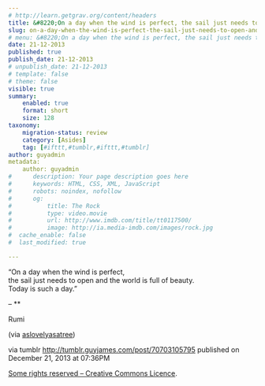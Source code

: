 ```yaml
---
# http://learn.getgrav.org/content/headers
title: &#8220;On a day when the wind is perfect, the sail just needs to open and the world is full of&#8230;&#8221;
slug: on-a-day-when-the-wind-is-perfect-the-sail-just-needs-to-open-and-the-world-is-full-of
# menu: &#8220;On a day when the wind is perfect, the sail just needs to open and the world is full of&#8230;&#8221;
date: 21-12-2013
published: true
publish_date: 21-12-2013
# unpublish_date: 21-12-2013
# template: false
# theme: false
visible: true
summary:
    enabled: true
    format: short
    size: 128
taxonomy:
    migration-status: review
    category: [Asides]
    tag: [#ifttt,#tumblr,#ifttt,#tumblr]
author: guyadmin
metadata:
    author: guyadmin
#      description: Your page description goes here
#      keywords: HTML, CSS, XML, JavaScript
#      robots: noindex, nofollow
#      og:
#          title: The Rock
#          type: video.movie
#          url: http://www.imdb.com/title/tt0117500/
#          image: http://ia.media-imdb.com/images/rock.jpg
#  cache_enable: false
#  last_modified: true

---
```


“On a day when the wind is perfect,  
 the sail just needs to open and the world is full of beauty.  
 Today is such a day.”

 – **

Rumi

(via [aslovelyasatree](http://aslovelyasatree.tumblr.com/))

via tumblr http://tumblr.guyjames.com/post/70703105795 published on December 21, 2013 at 07:36PM

[Some rights reserved – Creative Commons Licence](https://creativecommons.org/licenses/by-nc/3.0/).